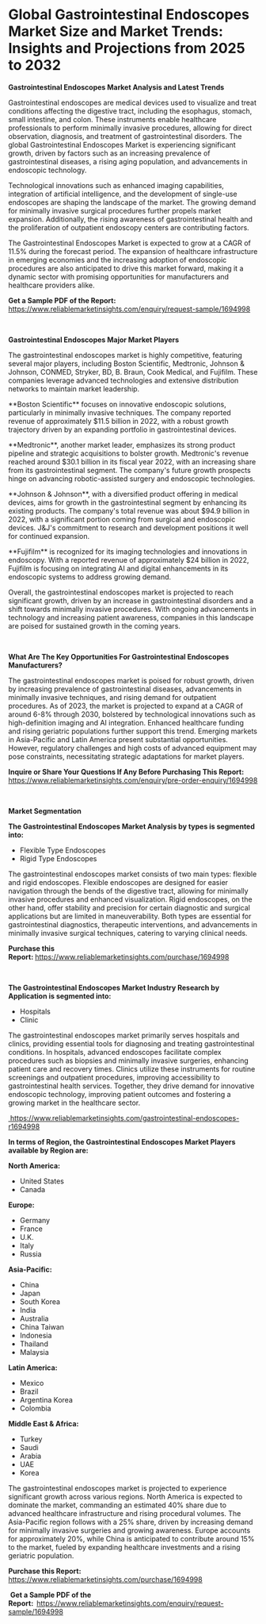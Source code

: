 <p><h1>Global Gastrointestinal Endoscopes Market Size and Market Trends: Insights and Projections from 2025 to 2032</h1></p><p><strong>Gastrointestinal Endoscopes Market Analysis and Latest Trends</strong></p>
<p><p>Gastrointestinal endoscopes are medical devices used to visualize and treat conditions affecting the digestive tract, including the esophagus, stomach, small intestine, and colon. These instruments enable healthcare professionals to perform minimally invasive procedures, allowing for direct observation, diagnosis, and treatment of gastrointestinal disorders. The global Gastrointestinal Endoscopes Market is experiencing significant growth, driven by factors such as an increasing prevalence of gastrointestinal diseases, a rising aging population, and advancements in endoscopic technology.</p><p>Technological innovations such as enhanced imaging capabilities, integration of artificial intelligence, and the development of single-use endoscopes are shaping the landscape of the market. The growing demand for minimally invasive surgical procedures further propels market expansion. Additionally, the rising awareness of gastrointestinal health and the proliferation of outpatient endoscopy centers are contributing factors.</p><p>The Gastrointestinal Endoscopes Market is expected to grow at a CAGR of 11.5% during the forecast period. The expansion of healthcare infrastructure in emerging economies and the increasing adoption of endoscopic procedures are also anticipated to drive this market forward, making it a dynamic sector with promising opportunities for manufacturers and healthcare providers alike.</p></p>
<p><strong>Get a Sample PDF of the Report:&nbsp;</strong> <a href="https://www.reliablemarketinsights.com/enquiry/request-sample/1694998?utm_campaign=2988&utm_medium=2&utm_source=Github&utm_content=ia&utm_term=13042025&utm_id=gastrointestinal-endoscopes">https://www.reliablemarketinsights.com/enquiry/request-sample/1694998</a></p>
<p>&nbsp;</p>
<p><strong>Gastrointestinal Endoscopes Major Market Players</strong></p>
<p><p>The gastrointestinal endoscopes market is highly competitive, featuring several major players, including Boston Scientific, Medtronic, Johnson & Johnson, CONMED, Stryker, BD, B. Braun, Cook Medical, and Fujifilm. These companies leverage advanced technologies and extensive distribution networks to maintain market leadership.</p><p>**Boston Scientific** focuses on innovative endoscopic solutions, particularly in minimally invasive techniques. The company reported revenue of approximately $11.5 billion in 2022, with a robust growth trajectory driven by an expanding portfolio in gastrointestinal devices.</p><p>**Medtronic**, another market leader, emphasizes its strong product pipeline and strategic acquisitions to bolster growth. Medtronic's revenue reached around $30.1 billion in its fiscal year 2022, with an increasing share from its gastrointestinal segment. The company's future growth prospects hinge on advancing robotic-assisted surgery and endoscopic technologies.</p><p>**Johnson & Johnson**, with a diversified product offering in medical devices, aims for growth in the gastrointestinal segment by enhancing its existing products. The company's total revenue was about $94.9 billion in 2022, with a significant portion coming from surgical and endoscopic devices. J&J's commitment to research and development positions it well for continued expansion.</p><p>**Fujifilm** is recognized for its imaging technologies and innovations in endoscopy. With a reported revenue of approximately $24 billion in 2022, Fujifilm is focusing on integrating AI and digital enhancements in its endoscopic systems to address growing demand.</p><p>Overall, the gastrointestinal endoscopes market is projected to reach significant growth, driven by an increase in gastrointestinal disorders and a shift towards minimally invasive procedures. With ongoing advancements in technology and increasing patient awareness, companies in this landscape are poised for sustained growth in the coming years.</p></p>
<p>&nbsp;</p>
<p><strong>What Are The Key Opportunities For Gastrointestinal Endoscopes Manufacturers?</strong></p>
<p><p>The gastrointestinal endoscopes market is poised for robust growth, driven by increasing prevalence of gastrointestinal diseases, advancements in minimally invasive techniques, and rising demand for outpatient procedures. As of 2023, the market is projected to expand at a CAGR of around 6-8% through 2030, bolstered by technological innovations such as high-definition imaging and AI integration. Enhanced healthcare funding and rising geriatric populations further support this trend. Emerging markets in Asia-Pacific and Latin America present substantial opportunities. However, regulatory challenges and high costs of advanced equipment may pose constraints, necessitating strategic adaptations for market players.</p></p>
<p><strong>Inquire or Share Your Questions If Any Before Purchasing This Report:</strong> <a href="https://www.reliablemarketinsights.com/enquiry/pre-order-enquiry/1694998?utm_campaign=2988&utm_medium=2&utm_source=Github&utm_content=ia&utm_term=13042025&utm_id=gastrointestinal-endoscopes">https://www.reliablemarketinsights.com/enquiry/pre-order-enquiry/1694998</a></p>
<p>&nbsp;</p>
<p><strong>Market Segmentation</strong></p>
<p><strong>The Gastrointestinal Endoscopes Market Analysis by types is segmented into:</strong></p>
<p><ul><li>Flexible Type Endoscopes</li><li>Rigid Type Endoscopes</li></ul></p>
<p><p>The gastrointestinal endoscopes market consists of two main types: flexible and rigid endoscopes. Flexible endoscopes are designed for easier navigation through the bends of the digestive tract, allowing for minimally invasive procedures and enhanced visualization. Rigid endoscopes, on the other hand, offer stability and precision for certain diagnostic and surgical applications but are limited in maneuverability. Both types are essential for gastrointestinal diagnostics, therapeutic interventions, and advancements in minimally invasive surgical techniques, catering to varying clinical needs.</p></p>
<p><strong>Purchase this Report:&nbsp;</strong><a href="https://www.reliablemarketinsights.com/purchase/1694998?utm_campaign=2988&utm_medium=2&utm_source=Github&utm_content=ia&utm_term=13042025&utm_id=gastrointestinal-endoscopes">https://www.reliablemarketinsights.com/purchase/1694998</a></p>
<p>&nbsp;</p>
<p><strong>The Gastrointestinal Endoscopes Market Industry Research by Application is segmented into:</strong></p>
<p><ul><li>Hospitals</li><li>Clinic</li></ul></p>
<p><p>The gastrointestinal endoscopes market primarily serves hospitals and clinics, providing essential tools for diagnosing and treating gastrointestinal conditions. In hospitals, advanced endoscopes facilitate complex procedures such as biopsies and minimally invasive surgeries, enhancing patient care and recovery times. Clinics utilize these instruments for routine screenings and outpatient procedures, improving accessibility to gastrointestinal health services. Together, they drive demand for innovative endoscopic technology, improving patient outcomes and fostering a growing market in the healthcare sector.</p></p>
<p><a href="https://www.reliablemarketinsights.com/gastrointestinal-endoscopes-r1694998?utm_campaign=2988&utm_medium=2&utm_source=Github&utm_content=ia&utm_term=13042025&utm_id=gastrointestinal-endoscopes">&nbsp;https://www.reliablemarketinsights.com/gastrointestinal-endoscopes-r1694998</a></p>
<p><strong>In terms of Region, the Gastrointestinal Endoscopes Market Players available by Region are:</strong></p>
<p>
    <p> <strong> North America: </strong>
        <ul>
            <li>United States</li>
            <li>Canada</li>
        </ul>
        </p> 
    <p> <strong> Europe: </strong>
        <ul>
            <li>Germany</li>
            <li>France</li>
            <li>U.K.</li>
            <li>Italy</li>
            <li>Russia</li>
        </ul>
        </p> 
    <p> <strong> Asia-Pacific: </strong>
        <ul>
            <li>China</li>
            <li>Japan</li>
            <li>South Korea</li>
            <li>India</li>
            <li>Australia</li>
            <li>China Taiwan</li>
            <li>Indonesia</li>
            <li>Thailand</li>
            <li>Malaysia</li>
        </ul>
        </p> 
    <p> <strong> Latin America: </strong>
        <ul>
            <li>Mexico</li>
            <li>Brazil</li>
            <li>Argentina Korea</li>
            <li>Colombia</li>
        </ul>
        </p> 
    <p> <strong> Middle East & Africa: </strong>
        <ul>
            <li>Turkey</li>
            <li>Saudi</li>
            <li>Arabia</li>
            <li>UAE</li>
            <li>Korea</li>
        </ul>
    </p>
    </p>
<p><p>The gastrointestinal endoscopes market is projected to experience significant growth across various regions. North America is expected to dominate the market, commanding an estimated 40% share due to advanced healthcare infrastructure and rising procedural volumes. The Asia-Pacific region follows with a 25% share, driven by increasing demand for minimally invasive surgeries and growing awareness. Europe accounts for approximately 20%, while China is anticipated to contribute around 15% to the market, fueled by expanding healthcare investments and a rising geriatric population.</p></p>
<p><strong>Purchase this Report: </strong><a href="https://www.reliablemarketinsights.com/purchase/1694998?utm_campaign=2988&utm_medium=2&utm_source=Github&utm_content=ia&utm_term=13042025&utm_id=gastrointestinal-endoscopes">https://www.reliablemarketinsights.com/purchase/1694998</a></p>
<p>&nbsp;<strong>Get a Sample PDF of the Report:&nbsp;&nbsp;</strong><a href="https://www.reliablemarketinsights.com/enquiry/request-sample/1694998?utm_campaign=2988&utm_medium=2&utm_source=Github&utm_content=ia&utm_term=13042025&utm_id=gastrointestinal-endoscopes">https://www.reliablemarketinsights.com/enquiry/request-sample/1694998</a></p>
<p><strong></strong></p>
<p><p></p><p></p><p></p></p>